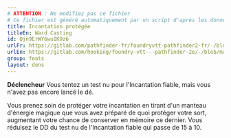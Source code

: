 ```yaml
---
# ATTENTION : Ne modifiez pas ce fichier
# Ce fichier est généré automatiquement par un script d'après les données du module Foundry VTT officiel et de sa traduction
title: Incantation protégée
titleEn: Ward Casting
id: Qjn9ErWY6wuIK9z6
urlFr: https://gitlab.com/pathfinder-fr/foundryvtt-pathfinder2-fr/-/blob/master/data/feats/Qjn9ErWY6wuIK9z6.htm
urlEn: https://gitlab.com/hooking/foundry-vtt---pathfinder-2e/-/blob/master/packs/data/feats.db/ward-casting.json
group: feats
layout: dons
---
```

**Déclencheur** Vous tentez un test nu pour l'Incantation fiable, mais vous n'avez pas encore lancé le dé.

Vous prenez soin de protéger votre incantation en tirant d'un manteau d'énergie magique que vous avez préparé de quoi protéger votre sort, augmentant votre chance de conserver en mémoire ce dernier. Vous réduisez le DD du test nu de l'Incantation fiable qui passe de 15 à 10.


